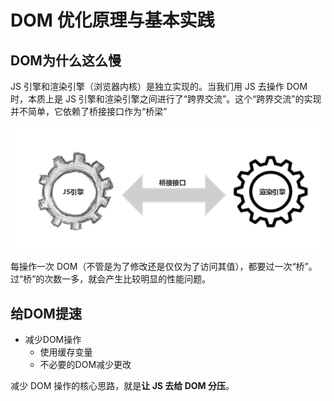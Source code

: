 # DOM 优化原理与基本实践  

## DOM为什么这么慢
JS 引擎和渲染引擎（浏览器内核）是独立实现的。当我们用 JS 去操作 DOM 时，本质上是 JS 引擎和渲染引擎之间进行了“跨界交流”。这个“跨界交流”的实现并不简单，它依赖了桥接接口作为“桥梁”  

![](img/桥接接口.png)  

每操作一次 DOM（不管是为了修改还是仅仅为了访问其值），都要过一次“桥”。过“桥”的次数一多，就会产生比较明显的性能问题。  

## 给DOM提速
- 减少DOM操作
  - 使用缓存变量
  - 不必要的DOM减少更改

减少 DOM 操作的核心思路，就是**让 JS 去给 DOM 分压**。
